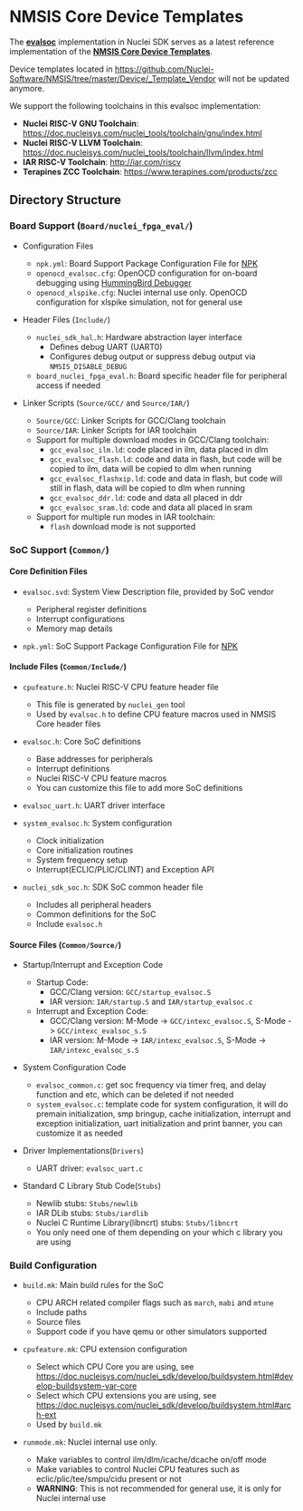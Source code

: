 # NMSIS Core Device Templates

The [**evalsoc**](4) implementation in Nuclei SDK serves as a latest reference implementation of the [**NMSIS Core Device Templates**][1].

Device templates located in https://github.com/Nuclei-Software/NMSIS/tree/master/Device/_Template_Vendor will not be updated anymore.

We support the following toolchains in this evalsoc implementation:

- **Nuclei RISC-V GNU Toolchain**: https://doc.nucleisys.com/nuclei_tools/toolchain/gnu/index.html
- **Nuclei RISC-V LLVM Toolchain**: https://doc.nucleisys.com/nuclei_tools/toolchain/llvm/index.html
- **IAR RISC-V Toolchain**: http://iar.com/riscv
- **Terapines ZCC Toolchain**: https://www.terapines.com/products/zcc

## Directory Structure 

### Board Support (`Board/nuclei_fpga_eval/`)

* Configuration Files
  - `npk.yml`: Board Support Package Configuration File for [NPK][2]
  - `openocd_evalsoc.cfg`: OpenOCD configuration for on-board debugging using [HummingBird Debugger][3]
  - `openocd_xlspike.cfg`: Nuclei internal use only. OpenOCD configuration for xlspike simulation, not for general use

* Header Files (`Include/`)
  - `nuclei_sdk_hal.h`: Hardware abstraction layer interface
    - Defines debug UART (UART0)
    - Configures debug output or suppress debug output via `NMSIS_DISABLE_DEBUG`
  - `board_nuclei_fpga_eval.h`: Board specific header file for peripheral access if needed

* Linker Scripts (`Source/GCC/` and `Source/IAR/`)
  - `Source/GCC`: Linker Scripts for GCC/Clang toolchain
  - `Source/IAR`: Linker Scripts for IAR toolchain
  - Support for multiple download modes in GCC/Clang toolchain:
    - `gcc_evalsoc_ilm.ld`: code placed in ilm, data placed in dlm
    - `gcc_evalsoc_flash.ld`: code and data in flash, but code will be copied to ilm, data will be copied to dlm when running
    - `gcc_evalsoc_flashxip.ld`: code and data in flash, but code will still in flash, data will be copied to dlm when running
    - `gcc_evalsoc_ddr.ld`: code and data all placed in ddr
    - `gcc_evalsoc_sram.ld`: code and data all placed in sram
  - Support for multiple run modes in IAR toolchain:
    - `flash` download mode is not supported

### SoC Support (`Common/`)

#### Core Definition Files

* `evalsoc.svd`: System View Description file, provided by SoC vendor
  - Peripheral register definitions
  - Interrupt configurations
  - Memory map details

* `npk.yml`: SoC Support Package Configuration File for [NPK][2]

#### Include Files (`Common/Include/`)

* `cpufeature.h`: Nuclei RISC-V CPU feature header file
  - This file is generated by `nuclei_gen` tool
  - Used by `evalsoc.h` to define CPU feature macros used in NMSIS Core header files

* `evalsoc.h`: Core SoC definitions
  - Base addresses for peripherals
  - Interrupt definitions
  - Nuclei RISC-V CPU feature macros
  - You can customize this file to add more SoC definitions

* `evalsoc_uart.h`: UART driver interface

* `system_evalsoc.h`: System configuration
  - Clock initialization
  - Core initialization routines
  - System frequency setup
  - Interrupt(ECLIC/PLIC/CLINT) and Exception API

* `nuclei_sdk_soc.h`: SDK SoC common header file
  - Includes all peripheral headers
  - Common definitions for the SoC
  - Include `evalsoc.h`

#### Source Files (`Common/Source/`)

* Startup/Interrupt and Exception Code
  - Startup Code:
    - GCC/Clang version: `GCC/startup_evalsoc.S`
    - IAR version: `IAR/startup.S` and `IAR/startup_evalsoc.c`
  - Interrupt and Exception Code:
    - GCC/Clang version: M-Mode -> `GCC/intexc_evalsoc.S`, S-Mode -> `GCC/intexc_evalsoc_s.S`
    - IAR version: M-Mode -> `IAR/intexc_evalsoc.S`, S-Mode -> `IAR/intexc_evalsoc_s.S`

* System Configuration Code
  - `evalsoc_common.c`: get soc frequency via timer freq, and delay function and etc,
    which can be deleted if not needed
  - `system_evalsoc.c`: template code for system configuration,
    it will do premain initialization, smp bringup, cache initialization, interrupt and exception initialization,
    uart initialization and print banner, you can customize it as needed

* Driver Implementations(`Drivers`)
  - UART driver: `evalsoc_uart.c`

* Standard C Library Stub Code(`Stubs`)
  - Newlib stubs: `Stubs/newlib`
  - IAR DLib stubs: `Stubs/iardlib`
  - Nuclei C Runtime Library(libncrt) stubs: `Stubs/libncrt`
  - You only need one of them depending on your which c library you are using

### Build Configuration

* `build.mk`: Main build rules for the SoC
  - CPU ARCH related compiler flags such as `march`, `mabi` and `mtune`
  - Include paths
  - Source files
  - Support code if you have qemu or other simulators supported

* `cpufeature.mk`: CPU extension configuration
  - Select which CPU Core you are using, see https://doc.nucleisys.com/nuclei_sdk/develop/buildsystem.html#develop-buildsystem-var-core
  - Select which CPU extensions you are using, see https://doc.nucleisys.com/nuclei_sdk/develop/buildsystem.html#arch-ext
  - Used by `build.mk`

* `runmode.mk`: Nuclei internal use only.
  - Make variables to control ilm/dlm/icache/dcache on/off mode
  - Make variables to control Nuclei CPU features such as eclic/plic/tee/smpu/cidu present or not
  - **WARNING**: This is not recommended for general use, it is only for Nuclei internal use

[1]: https://doc.nucleisys.com/nmsis/core/core_templates.html
[2]: https://doc.nucleisys.com/nuclei_tools/ide/npkoverview.html
[3]: https://nucleisys.com/developboard.php#debuggerkit
[4]: https://doc.nucleisys.com/nuclei_sdk/design/soc/evalsoc.html
